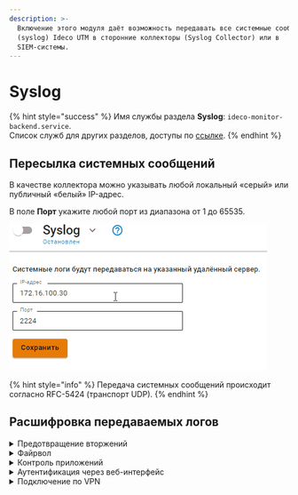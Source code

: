 ```yaml
---
description: >-
  Включение этого модуля даёт возможность передавать все системные сообщения
  (syslog) Ideco UTM в сторонние коллекторы (Syslog Collector) или в
  SIEM-системы.
---
```


# Syslog

{% hint style="success" %}
Имя службы раздела **Syslog**: `ideco-monitor-backend.service`. \
Список служб для других разделов, доступы по [ссылке](../server-management/terminal.md).
{% endhint %}

## Пересылка системных сообщений

В качестве коллектора можно указывать любой локальный «серый» или публичный «белый» IP-адрес.

В поле **Порт** укажите любой порт из диапазона от 1 до 65535.

![](../../.gitbook/assets/syslog.gif)

{% hint style="info" %}
Передача системных сообщений происходит согласно RFC-5424 (транспорт UDP).
{% endhint %}

## Расшифровка передаваемых логов

<details>

<summary>Предотвращение вторжений</summary>

{% code overflow="wrap" %}
```
192.168.100.2	Dec 14 15:48:38		daemon	warning		timestamp:2022-12-14 10:48:34.808465+00:00,flow_id:1189034483406353,in_iface:seq:Leth1:3:m,sensor_name:suricata_debug,event_type:alert,src_ip:192.168.100.11,src_port:61790,src_country:,src_country_code:,src_session_uuid:7100d1c8-017f-4cbf-8b78-482839300211,src_user_id:2,src_user_name:a.istomina,dest_ip:192.168.100.2,dest_port:53,dest_country:,dest_country_code:,dest_session_uuid:,dest_user_id:-1,dest_user_name:,proto:UDP,alert.signature_id:1003892,alert.signature:Windows Telemetry,alert.category:Telemetry Windows,alert.severity:3,alert.gid:1,alert.action:blocked,http.hostname:,http.url:,http.http_user_agent:,flow.pkts_toserver:1,flow.pkts_toclient:0,flow.bytes_toserver:73,flow.bytes_toclient:0,flow.start:2022-12-14 10:48:34.808465+00:00,flow.end:2022-12-14 10:48:35.580143+00:00,flow.age:0,flow.state:,flow.reason:,flow.alerted:0,tcp.tcp_flags:,tcp.tcp_flags_ts:,tcp.tcp_flags_tc:,tcp.cwr:0,tcp.ecn:0,tcp.urg:0,tcp.ack:0,tcp.psh:0,tcp.rst:0,tcp.syn:0,tcp.fin:0,tcp.state:
```
{% endcode %}

где:
* **192.168.100.2** - ip-адрес UTM отправителя;
* **Dec 14 15:48:38** - время получения события по Syslog;	
* **timestamp:** 2022-12-14 10:48:34.808465+00:00 - время события в системе предотвращения вторжений, может не совпадать с временем получения события по Syslog;
* **flow_id:** 1189034483406353- внутренний идентификатор системы предотвращения вторжений flow(сессии);
* **in_iface:** seq:Leth1:3:m - содержит идентификатор входящего интерфейса;
* **sensor_name:** suricata_debug - имя экземпляра системы предотвращения вторжений;
* **event_type:** alert - тип события;
* **src_ip:** 192.168.100.11 - IP-адрес источника;
* **src_port:** 61790 - порт источника;
* **src_country:** - название местоположения источника;
* **src_country_code:** - ISO-код страны источника;
* **src_session_uuid:** 7100d1c8-017f-4cbf-8b78-482839300211 - внутренний идентификатор сессии Ideco UTM источника;
* **src_user_id:** 2 - идентификатор пользователя источника;
* **src_user_name:** a.istomina- имя пользователя источника;
* **dest_ip:** 192.168.100.2 - IP-адрес назначения;
* **dest_port:** 53 - порт назначения;
* **dest_country:** - название местоположения назначения;
* **dest_country_code:** - ISO-код страны назначения;
* **dest_session_uuid:** - внутренний идентификатор сессии Ideco UTM назначения;
* **dest_user_id:** -1 - идентификатор пользователя назначения;
* **dest_user_name:** - имя пользователя назначения;
* **proto:** UDP - протокол;
* **alert.signature_id:** 1003892 - ID правила системы предотвращения вторжений;
* **alert.signature:** Windows Telemetry - сообщение из сработавшего правила;
* **alert.category:** Telemetry Windows - описание колонки в веб-интерфейсе События безопасности; \
  Соответствие *alert.category:* -> *alert.signature* описаны в [файле](https://static.ideco.ru/static/alert.category%20-%20alert.signature.pdf).
* **alert.severity:** 3 - уровень угрозы, может принимать значения 1, 2, 3 и 256, где 1 - самый высокий уровень угрозы;| Обновления Cisco | Cisco Updates,Cisco Updates |


Служебные поля результата анализа HTTP-трафика. Заполняются в случае, если в процессе анализа трафика был определен HTTP-протокол:
* **http.hostname:** - идентификатор хоста;
* **http.url:** - url на который велось обращение;
* **http.http_user_agent:** - информация, идентифицирующая HTTP-клиента.
  
Служебные поля flow(сессии):
* **flow.pkts_toserver** :1 - количество пакетов, переданное от клиента к серверу;
* **flow.pkts_toclient:** 0 - количество пакетов, переданное от сервера к клиенту;
* **flow.bytes_toserver:** 73 - количество байт, переданное от клиента к серверу;
* **flow.bytes_toclient:** 0 - количество байт, переданное от сервера к клиенту;
* **flow.start:** 2022-12-14 10:48:34.808465+00:00 - начало;
* **flow.end:** 2022-12-14 10:48:35.580143+00:00 - окончание;
* **flow.age:** 0 - возраст;
* **flow.state:** - текущее состояние;
* **flow.reason:** - запущена ли IPSec в режиме отладки;
* **flow.alerted:** 0 - сгенерировался ли поток alert;

Состояние флага [TCP flow(сессии)](https://ru.wikipedia.org/wiki/Transmission_Control_Protocol#%D0%A4%D0%BB%D0%B0%D0%B3%D0%B8_(%D1%83%D0%BF%D1%80%D0%B0%D0%B2%D0%BB%D1%8F%D1%8E%D1%89%D0%B8%D0%B5_%D0%B1%D0%B8%D1%82%D1%8B)): 
* **tcp.tcp_flags:** - значение поля flags в заголовке TCP;
* **tcp.tcp_flags_ts:** -  [timestamp флаги](https://www.atraining.ru/windows-network-tuning/#:~:text=TCP%20Timestamps%20–%20базовая%20низкоуровневая,не%20может%20высчитать%20данные%20значения);
* **tcp.tcp_flags_tc:** - [флаг Truncated response](https://www.rfc-editor.org/rfc/rfc5966);
* **tcp.cwr:** 0;
* **tcp.ecn:** 0;
* **tcp.urg:** 0;
* **tcp.ack:** 0;
* **tcp.psh:** 0;
* **tcp.rst:** 0;
* **tcp.syn:** 0;
* **tcp.fin:** 0;
* **tcp.state:** - [состояния сеанса TCP](https://ru.wikipedia.org/wiki/Transmission_Control_Protocol#Состояния_сеанса_TCP).

</details>

<details>

<summary>Файрвол</summary>

{% code overflow="wrap" %}
```
ноя 24 09:36:27 localhost ideco-nflog[691]: UDP      src 192.168.100.12   sport 137   dst 40.125.122.151   dport 137   table FWD  rule  1    action accept
```
{% endcode %}

* **UDP** - протокол, принимает значения UDP, TCP, ICMP, GRE, ESP и AH;
* **src** - IP-адрес источника;
* **dst** -  IP-адрес назначения;
* **sport** - порт источника для UDP и TCP;
* **dport** - порт назначения для UDP и TCP;
* **table** - таблица правил, в которой произошло логирование;
* **rule** - ID правила из таблицы *rule*;
* **action** - действие, которое произошло.

</details>

<details>

<summary>Контроль приложений</summary>

{% code overflow="wrap" %}
```
192.168.100.2	Jan 12 11:00:15	1	user	err		2023-01-12T11:00:14+05:00 localhost app-control 2027 - - (flow_info_rules_was_checked) 192.168.100.11:52514 -> 192.168.100.2:53 [Amazon] = 'DROP'. 
```
{% endcode %}

* **2027** - идентификатор процесса;
* **192.168.100.11:52514** - ip-адрес источника;
* **192.168.100.2:53 [Amazon]** = 'DROP' - результат анализа трафика, где  *[Amazon]* название приложения, к которому был применен результат. [Список всех приложений](https://static.ideco.ru/static/app_control.pdf).

</details>

<details>

<summary>Аутентификация через веб-интерфейс</summary>

{% code overflow="wrap" %}
```
192.168.100.2	Jan 12 11:02:15	1	daemon	info		2023-01-12T11:02:14+05:00 localhost fail2ban.filter 779 - - INFO [utm-web-interface] Found 192.168.100.1 - 2023-01-12 11:02:14 
192.168.100.2	Jan 12 11:02:36	1	daemon	notice		2023-01-12T11:02:35+05:00 localhost fail2ban.actions 779 - - NOTICE [utm-web-interface] Ban 192.168.100.1 

```
{% endcode %}

* **info** или **notice** - приоритет сообщения в логах в виде информационного сообщения или уведомления;
* **779** - идентификатор процесса;
* **INFO [utm-web-interface] Found 192.168.100.1 - 2023-01-12 11:02:14** - факт обнаружения правил безопасности с указанием группы правил ([utm-web-interface]), ip-адреса и дата/время. Список групп правил: 
  * utm-dovecot;
  * utm-postfix-connrate.conf;
  * utm-postscreen-prgrt.conf; 
  * utm-reverse-proxy.conf;
  * utm-roundcube.conf;
  * utm-smtp.conf;
  * utm-ssh.conf;
  * utm-two-factor-codes.conf;
  * utm-vpn-authd.conf;
  * utm-vpn-pppoe-authd.conf;
  * utm-web-interface.conf;
  * utm-wireguard-backend.conf.
* **NOTICE [utm-web-interface] Ban 192.168.100.1** - факт блокировки или разблокировки ip-адреса, где:
  * **Ban** - факт блокировки;
  * **Unban** - факт разблокировки.

</details>

<details>

<summary>Подключение по VPN</summary>

{% code overflow="wrap" %}
```
192.168.100.2	Jan 12 11:10:06	1	local0	info		2023-01-12T11:10:05+05:00 localhost ideco-vpn-authd 1356 - - Start vpn authorization ('user_1', '192.168.100.11', 'pptp'). 
192.168.100.2	Jan 12 11:10:06	1	local0	info		2023-01-12T11:10:05+05:00 localhost ideco-vpn-authd 1356 - - Subnet 10.128.187.17/32 is authorized as user 'user_1'. Connection made from '192.168.100.11', type 'pptp'.
```
{% endcode %}

* **1356** - идентификатор процесса;
* **Start vpn authorization**('user_1', '192.168.100.11', 'pptp') - факт запроса на авторизацию с информацией о запрашиваемом подключении, где:
  *  **user_1** - логин пользователя; 
  *  **192.168.100.11** - ip-адрес, откуда установлено подключение;
  *  **pptp** - протокол.
* **Subnet 10.128.187.17/32** - факт успешной авторизации с локальным ip-адресом.

</details>

